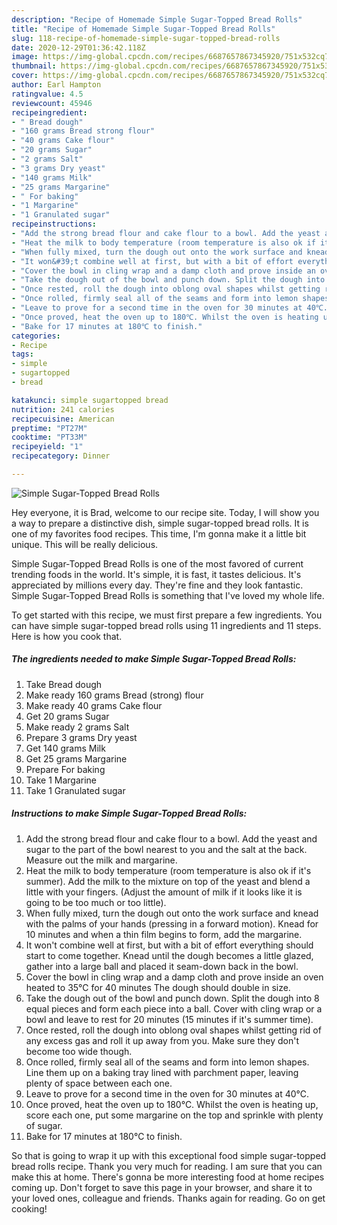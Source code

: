 ```yaml
---
description: "Recipe of Homemade Simple Sugar-Topped Bread Rolls"
title: "Recipe of Homemade Simple Sugar-Topped Bread Rolls"
slug: 118-recipe-of-homemade-simple-sugar-topped-bread-rolls
date: 2020-12-29T01:36:42.118Z
image: https://img-global.cpcdn.com/recipes/6687657867345920/751x532cq70/simple-sugar-topped-bread-rolls-recipe-main-photo.jpg
thumbnail: https://img-global.cpcdn.com/recipes/6687657867345920/751x532cq70/simple-sugar-topped-bread-rolls-recipe-main-photo.jpg
cover: https://img-global.cpcdn.com/recipes/6687657867345920/751x532cq70/simple-sugar-topped-bread-rolls-recipe-main-photo.jpg
author: Earl Hampton
ratingvalue: 4.5
reviewcount: 45946
recipeingredient:
- " Bread dough"
- "160 grams Bread strong flour"
- "40 grams Cake flour"
- "20 grams Sugar"
- "2 grams Salt"
- "3 grams Dry yeast"
- "140 grams Milk"
- "25 grams Margarine"
- " For baking"
- "1 Margarine"
- "1 Granulated sugar"
recipeinstructions:
- "Add the strong bread flour and cake flour to a bowl. Add the yeast and sugar to the part of the bowl nearest to you and the salt at the back. Measure out the milk and margarine."
- "Heat the milk to body temperature (room temperature is also ok if it&#39;s summer). Add the milk to the mixture on top of the yeast and blend a little with your fingers. (Adjust the amount of milk if it looks like it is going to be too much or too little)."
- "When fully mixed, turn the dough out onto the work surface and knead with the palms of your hands (pressing in a forward motion). Knead for 10 minutes and when a thin film begins to form, add the margarine."
- "It won&#39;t combine well at first, but with a bit of effort everything should start to come together. Knead until the dough becomes a little glazed, gather into a large ball and placed it seam-down back in the bowl."
- "Cover the bowl in cling wrap and a damp cloth and prove inside an oven heated to 35℃ for 40 minutes The dough should double in size."
- "Take the dough out of the bowl and punch down. Split the dough into 8 equal pieces and form each piece into a ball. Cover with cling wrap or a bowl and leave to rest for 20 minutes (15 minutes if it&#39;s summer time)."
- "Once rested, roll the dough into oblong oval shapes whilst getting rid of any excess gas and roll it up away from you. Make sure they don&#39;t become too wide though."
- "Once rolled, firmly seal all of the seams and form into lemon shapes. Line them up on a baking tray lined with parchment paper, leaving plenty of space between each one."
- "Leave to prove for a second time in the oven for 30 minutes at 40℃."
- "Once proved, heat the oven up to 180℃. Whilst the oven is heating up, score each one, put some margarine on the top and sprinkle with plenty of sugar."
- "Bake for 17 minutes at 180℃ to finish."
categories:
- Recipe
tags:
- simple
- sugartopped
- bread

katakunci: simple sugartopped bread 
nutrition: 241 calories
recipecuisine: American
preptime: "PT27M"
cooktime: "PT33M"
recipeyield: "1"
recipecategory: Dinner

---
```



![Simple Sugar-Topped Bread Rolls](https://img-global.cpcdn.com/recipes/6687657867345920/751x532cq70/simple-sugar-topped-bread-rolls-recipe-main-photo.jpg)

Hey everyone, it is Brad, welcome to our recipe site. Today, I will show you a way to prepare a distinctive dish, simple sugar-topped bread rolls. It is one of my favorites food recipes. This time, I'm gonna make it a little bit unique. This will be really delicious.

Simple Sugar-Topped Bread Rolls is one of the most favored of current trending foods in the world. It's simple, it is fast, it tastes delicious. It's appreciated by millions every day. They're fine and they look fantastic. Simple Sugar-Topped Bread Rolls is something that I've loved my whole life.




To get started with this recipe, we must first prepare a few ingredients. You can have simple sugar-topped bread rolls using 11 ingredients and 11 steps. Here is how you cook that.

<!--inarticleads1-->

##### The ingredients needed to make Simple Sugar-Topped Bread Rolls:

1. Take  Bread dough
1. Make ready 160 grams Bread (strong) flour
1. Make ready 40 grams Cake flour
1. Get 20 grams Sugar
1. Make ready 2 grams Salt
1. Prepare 3 grams Dry yeast
1. Get 140 grams Milk
1. Get 25 grams Margarine
1. Prepare  For baking
1. Take 1 Margarine
1. Take 1 Granulated sugar




<!--inarticleads2-->

##### Instructions to make Simple Sugar-Topped Bread Rolls:

1. Add the strong bread flour and cake flour to a bowl. Add the yeast and sugar to the part of the bowl nearest to you and the salt at the back. Measure out the milk and margarine.
1. Heat the milk to body temperature (room temperature is also ok if it&#39;s summer). Add the milk to the mixture on top of the yeast and blend a little with your fingers. (Adjust the amount of milk if it looks like it is going to be too much or too little).
1. When fully mixed, turn the dough out onto the work surface and knead with the palms of your hands (pressing in a forward motion). Knead for 10 minutes and when a thin film begins to form, add the margarine.
1. It won&#39;t combine well at first, but with a bit of effort everything should start to come together. Knead until the dough becomes a little glazed, gather into a large ball and placed it seam-down back in the bowl.
1. Cover the bowl in cling wrap and a damp cloth and prove inside an oven heated to 35℃ for 40 minutes The dough should double in size.
1. Take the dough out of the bowl and punch down. Split the dough into 8 equal pieces and form each piece into a ball. Cover with cling wrap or a bowl and leave to rest for 20 minutes (15 minutes if it&#39;s summer time).
1. Once rested, roll the dough into oblong oval shapes whilst getting rid of any excess gas and roll it up away from you. Make sure they don&#39;t become too wide though.
1. Once rolled, firmly seal all of the seams and form into lemon shapes. Line them up on a baking tray lined with parchment paper, leaving plenty of space between each one.
1. Leave to prove for a second time in the oven for 30 minutes at 40℃.
1. Once proved, heat the oven up to 180℃. Whilst the oven is heating up, score each one, put some margarine on the top and sprinkle with plenty of sugar.
1. Bake for 17 minutes at 180℃ to finish.




So that is going to wrap it up with this exceptional food simple sugar-topped bread rolls recipe. Thank you very much for reading. I am sure that you can make this at home. There's gonna be more interesting food at home recipes coming up. Don't forget to save this page in your browser, and share it to your loved ones, colleague and friends. Thanks again for reading. Go on get cooking!
